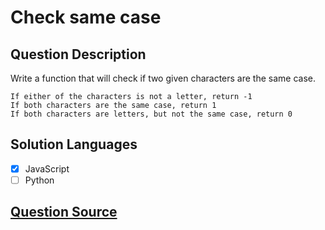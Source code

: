# Check same case

## Question Description

Write a function that will check if two given characters are the same case.

    If either of the characters is not a letter, return -1
    If both characters are the same case, return 1
    If both characters are letters, but not the same case, return 0

## Solution Languages

- [x] JavaScript
- [ ] Python

## [Question Source](https://www.codewars.com/kata/5dd462a573ee6d0014ce715b)
